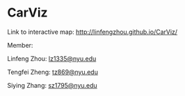 # CarViz

Link to interactive map: http://linfengzhou.github.io/CarViz/


Member:

Linfeng Zhou: lz1335@nyu.edu

Tengfei Zheng: tz869@nyu.edu

Siying Zhang: sz1795@nyu.edu
